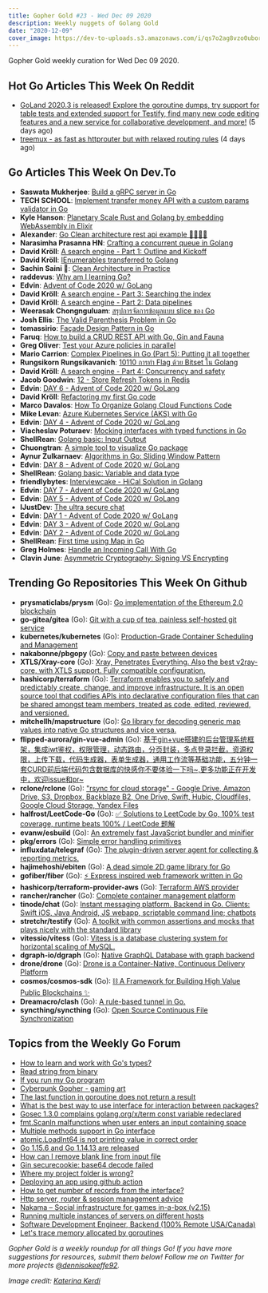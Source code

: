 ```yaml
---
title: Gopher Gold #23 - Wed Dec 09 2020
description: Weekly nuggets of Golang Gold
date: "2020-12-09"
cover_image: https://dev-to-uploads.s3.amazonaws.com/i/qs7o2ag8vzo0uborgc7v.png
---
```


Gopher Gold weekly curation for Wed Dec 09 2020.



## Hot Go Articles This Week On Reddit

- [GoLand 2020.3 is released! Explore the goroutine dumps, try support for table tests and extended support for Testify, find many new code editing features and a new service for collaborative development, and more!](https://www.reddit.com/r/golang/comments/k628iv/goland_20203_is_released_explore_the_goroutine/) (5 days ago)
- [treemux - as fast as httprouter but with relaxed routing rules](https://www.reddit.com/r/golang/comments/k6j3zv/treemux_as_fast_as_httprouter_but_with_relaxed/) (4 days ago)



## Go Articles This Week On Dev.To

- **Saswata Mukherjee**: [Build a gRPC server in Go](https://dev.to/dsckiitdev/build-a-grpc-server-in-go-1890)
- **TECH SCHOOL**: [Implement transfer money API with a custom params validator in Go](https://dev.to/techschoolguru/implement-transfer-money-api-with-a-custom-params-validator-in-go-2op2)
- **Kyle Hanson**: [Planetary Scale Rust and Golang by embedding WebAssembly in Elixir](https://dev.to/hansonkd/planetary-scale-rust-and-golang-by-embedding-webassembly-in-elixir-45cm)
- **Alexander**: [Go Clean architecture rest api example 🚀👋👨‍💻](https://dev.to/aleksk1ng/my-first-go-rest-api-3bl3)
- **Narasimha Prasanna HN**: [Crafting a concurrent queue in Golang](https://dev.to/narasimha1997/crafting-a-concurrent-queue-in-golang-2n)
- **David Kröll**: [A search engine - Part 1: Outline and Kickoff](https://dev.to/davidkroell/a-search-engine-part-1-outline-and-kickoff-1g33)
- **David Kröll**: [IEnumerables transferred to Golang](https://dev.to/davidkroell/ienumerables-transferred-to-golang-21l0)
- **Sachin Saini 🦄**: [Clean Architecture in Practice](https://dev.to/thetinygoat/clean-architecture-in-practice-1pn8)
- **raddevus**: [Why am I learning Go?](https://dev.to/raddevus/why-am-i-learning-go-i39)
- **Edvin**: [Advent of Code 2020 w/ GoLang](https://dev.to/dizveloper/advent-of-code-2020-w-golang-479f)
- **David Kröll**: [A search engine - Part 3: Searching the index](https://dev.to/davidkroell/a-search-engine-part-3-searching-the-index-380p)
- **David Kröll**: [A search engine - Part 2: Data pipelines](https://dev.to/davidkroell/a-search-engine-part-2-data-pipelines-3f9k)
- **Weerasak Chongnguluam**: [สรุปการจัดการข้อมูลแบบ slice ของ Go](https://dev.to/iporsut/slice-go-5cc7)
- **Josh Ellis**: [The Valid Parenthesis Problem in Go](https://dev.to/imjoshellis/the-valid-parenthesis-problem-in-go-5d2n)
- **tomassirio**: [Façade Design Pattern in Go](https://dev.to/tomassirio/facade-design-pattern-in-go-2gbb)
- **Faruq**: [How to build a CRUD REST API with Go, Gin and Fauna](https://dev.to/faruq2/how-to-build-a-crud-rest-api-with-go-gin-and-fauna-37o6)
- **Greg Oliver**: [Test your Azure policies in parallel](https://dev.to/cse/test-your-azure-policies-in-parallel-5g2k)
- **Mario Carrion**: [Complex Pipelines in Go (Part 5): Putting it all together](https://dev.to/mariocarrion/complex-pipelines-in-go-part-5-putting-all-together-2fef)
- **Rungsikorn Rungsikavanich**: [10110 การทำ Flag ด้วย Bitset  ใน Golang](https://dev.to/zapkub/10110-flag-bitset-golang-3n5e)
- **David Kröll**: [A search engine - Part 4: Concurrency and safety](https://dev.to/davidkroell/a-search-engine-part-4-concurrency-and-safety-8hb)
- **Jacob Goodwin**: [12 - Store Refresh Tokens in Redis](https://dev.to/jacobsngoodwin/12-store-refresh-tokens-in-redis-1k5d)
- **Edvin**: [DAY 6 - Advent of Code 2020 w/ GoLang](https://dev.to/dizveloper/day-6-advent-of-code-2020-w-golang-5c7)
- **David Kröll**: [Refactoring my first Go code](https://dev.to/davidkroell/refactoring-my-first-go-code-1ble)
- **Marco Davalos**: [How To Organize Golang Cloud Functions Code](https://dev.to/marco2704/how-to-organize-golang-cloud-functions-code-11k2)
- **Mike Levan**: [Azure Kubernetes Service (AKS) with Go](https://dev.to/thenjdevopsguy/azure-kubernetes-service-aks-with-go-23ln)
- **Edvin**: [DAY 4 - Advent of Code 2020 w/ GoLang](https://dev.to/dizveloper/day-4-advent-of-code-2020-w-golang-11pk)
- **Viacheslav Poturaev**: [Mocking interfaces with typed functions in Go](https://dev.to/vearutop/mocking-interfaces-in-go-4nfn)
- **ShellRean**: [Golang basic: Input Output](https://dev.to/shellrean/go-fundamental-input-output-lb8)
- **Chuongtran**: [A simple tool to visualize Go package](https://dev.to/chuongtrh/a-simple-tool-to-visualize-go-package-28h6)
- **Aynur Zulkarnaev**: [Algorithms in Go: Sliding Window Pattern](https://dev.to/ayzu/algorithms-in-go-sliding-window-pattern-45kg)
- **Edvin**: [DAY 8 - Advent of Code 2020 w/ GoLang](https://dev.to/dizveloper/day-8-advent-of-code-2020-w-golang-4gjn)
- **ShellRean**: [Golang basic: Variable and data type](https://dev.to/shellrean/golang-basic-variable-and-data-type-nk7)
- **friendlybytes**: [Interviewcake - HiCal Solution in Golang](https://dev.to/mawulijo/interviewcake-hical-solution-in-golang-3eaj)
- **Edvin**: [DAY 7 - Advent of Code 2020 w/ GoLang](https://dev.to/dizveloper/day-7-advent-of-code-2020-w-golang-5a1f)
- **Edvin**: [DAY 5 - Advent of Code 2020 w/ GoLang](https://dev.to/dizveloper/day-5-advent-of-code-2020-w-golang-4oja)
- **IJustDev**: [The ultra secure chat](https://dev.to/ijustdev/the-ultra-secure-chat-kmb)
- **Edvin**: [DAY 1 - Advent of Code 2020 w/ GoLang](https://dev.to/dizveloper/day-1-advent-of-code-2020-w-golang-58b8)
- **Edvin**: [DAY 3 - Advent of Code 2020 w/ GoLang](https://dev.to/dizveloper/day-3-advent-of-code-2020-w-golang-3fnj)
- **Edvin**: [DAY 2 - Advent of Code 2020 w/ GoLang](https://dev.to/dizveloper/day-2-advent-of-code-2020-w-golang-1jjd)
- **ShellRean**: [First time using Map in Go](https://dev.to/shellrean/first-time-using-map-in-go-576j)
- **Greg Holmes**: [Handle an Incoming Call With Go](https://dev.to/vonagedev/handle-an-incoming-call-with-go-2509)
- **Clavin June**: [Asymmetric Cryptography: Signing VS Encrypting](https://dev.to/clavinjune/asymmetric-cryptography-signing-vs-encrypting-11i8)



## Trending Go Repositories This Week On Github

- **prysmaticlabs/prysm** (Go): [Go implementation of the Ethereum 2.0 blockchain](https://github.com/prysmaticlabs/prysm)
- **go-gitea/gitea** (Go): [Git with a cup of tea, painless self-hosted git service](https://github.com/go-gitea/gitea)
- **kubernetes/kubernetes** (Go): [Production-Grade Container Scheduling and Management](https://github.com/kubernetes/kubernetes)
- **nakabonne/pbgopy** (Go): [Copy and paste between devices](https://github.com/nakabonne/pbgopy)
- **XTLS/Xray-core** (Go): [Xray, Penetrates Everything. Also the best v2ray-core, with XTLS support. Fully compatible configuration.](https://github.com/XTLS/Xray-core)
- **hashicorp/terraform** (Go): [Terraform enables you to safely and predictably create, change, and improve infrastructure. It is an open source tool that codifies APIs into declarative configuration files that can be shared amongst team members, treated as code, edited, reviewed, and versioned.](https://github.com/hashicorp/terraform)
- **mitchellh/mapstructure** (Go): [Go library for decoding generic map values into native Go structures and vice versa.](https://github.com/mitchellh/mapstructure)
- **flipped-aurora/gin-vue-admin** (Go): [基于gin+vue搭建的后台管理系统框架，集成jwt鉴权，权限管理，动态路由，分页封装，多点登录拦截，资源权限，上传下载，代码生成器，表单生成器，通用工作流等基础功能，五分钟一套CURD前后端代码包含数据库的快感你不要体验一下吗~,更多功能正在开发中，欢迎issue和pr~](https://github.com/flipped-aurora/gin-vue-admin)
- **rclone/rclone** (Go): ["rsync for cloud storage" - Google Drive, Amazon Drive, S3, Dropbox, Backblaze B2, One Drive, Swift, Hubic, Cloudfiles, Google Cloud Storage, Yandex Files](https://github.com/rclone/rclone)
- **halfrost/LeetCode-Go** (Go): [✅ Solutions to LeetCode by Go, 100% test coverage, runtime beats 100% / LeetCode 题解](https://github.com/halfrost/LeetCode-Go)
- **evanw/esbuild** (Go): [An extremely fast JavaScript bundler and minifier](https://github.com/evanw/esbuild)
- **pkg/errors** (Go): [Simple error handling primitives](https://github.com/pkg/errors)
- **influxdata/telegraf** (Go): [The plugin-driven server agent for collecting & reporting metrics.](https://github.com/influxdata/telegraf)
- **hajimehoshi/ebiten** (Go): [A dead simple 2D game library for Go](https://github.com/hajimehoshi/ebiten)
- **gofiber/fiber** (Go): [⚡️ Express inspired web framework written in Go](https://github.com/gofiber/fiber)
- **hashicorp/terraform-provider-aws** (Go): [Terraform AWS provider](https://github.com/hashicorp/terraform-provider-aws)
- **rancher/rancher** (Go): [Complete container management platform](https://github.com/rancher/rancher)
- **tinode/chat** (Go): [Instant messaging platform. Backend in Go. Clients: Swift iOS, Java Android, JS webapp, scriptable command line; chatbots](https://github.com/tinode/chat)
- **stretchr/testify** (Go): [A toolkit with common assertions and mocks that plays nicely with the standard library](https://github.com/stretchr/testify)
- **vitessio/vitess** (Go): [Vitess is a database clustering system for horizontal scaling of MySQL.](https://github.com/vitessio/vitess)
- **dgraph-io/dgraph** (Go): [Native GraphQL Database with graph backend](https://github.com/dgraph-io/dgraph)
- **drone/drone** (Go): [Drone is a Container-Native, Continuous Delivery Platform](https://github.com/drone/drone)
- **cosmos/cosmos-sdk** (Go): [⛓️ A Framework for Building High Value Public Blockchains ✨](https://github.com/cosmos/cosmos-sdk)
- **Dreamacro/clash** (Go): [A rule-based tunnel in Go.](https://github.com/Dreamacro/clash)
- **syncthing/syncthing** (Go): [Open Source Continuous File Synchronization](https://github.com/syncthing/syncthing)



## Topics from the Weekly Go Forum

- [How to learn and work with Go's types?](https://forum.golangbridge.org/t/how-to-learn-and-work-with-gos-types/21592)
- [Read string from binary](https://forum.golangbridge.org/t/read-string-from-binary/21550)
- [If you run my Go program](https://forum.golangbridge.org/t/if-you-run-my-go-program/21598)
- [Cyberpunk Gopher - gaming art](https://forum.golangbridge.org/t/cyberpunk-gopher-gaming-art/21587)
- [The last function in goroutine does not return a result](https://forum.golangbridge.org/t/the-last-function-in-goroutine-does-not-return-a-result/21569)
- [What is the best way to use interface for interaction between packages?](https://forum.golangbridge.org/t/what-is-the-best-way-to-use-interface-for-interaction-between-packages/21599)
- [Gosec 1.3.0 complains golang.org/x/term const variable redeclared](https://forum.golangbridge.org/t/gosec-1-3-0-complains-golang-org-x-term-const-variable-redeclared/21577)
- [fmt.Scanln malfunctions when user enters an input containing space](https://forum.golangbridge.org/t/fmt-scanln-malfunctions-when-user-enters-an-input-containing-space/21561)
- [Multiple methods support in Go interface](https://forum.golangbridge.org/t/multiple-methods-support-in-go-interface/21563)
- [atomic.LoadInt64 is not printing value in correct order](https://forum.golangbridge.org/t/atomic-loadint64-is-not-printing-value-in-correct-order/21575)
- [Go 1.15.6 and Go 1.14.13 are released](https://forum.golangbridge.org/t/go-1-15-6-and-go-1-14-13-are-released/21567)
- [How can I remove blank line from input file](https://forum.golangbridge.org/t/how-can-i-remove-blank-line-from-input-file/21596)
- [Gin securecookie: base64 decode failed](https://forum.golangbridge.org/t/gin-securecookie-base64-decode-failed/21578)
- [Where my project folder is wrong?](https://forum.golangbridge.org/t/where-my-project-folder-is-wrong/21588)
- [Deploying an app using github action](https://forum.golangbridge.org/t/deploying-an-app-using-github-action/21554)
- [How to get number of records from the interface?](https://forum.golangbridge.org/t/how-to-get-number-of-records-from-the-interface/21565)
- [Http server, router & session management advice](https://forum.golangbridge.org/t/http-server-router-session-management-advice/21611)
- [Nakama – Social infrastructure for games in-a-box (v2.15)](https://forum.golangbridge.org/t/nakama-social-infrastructure-for-games-in-a-box-v2-15/21606)
- [Running multiple instances of servers on different hosts](https://forum.golangbridge.org/t/running-multiple-instances-of-servers-on-different-hosts/21619)
- [Software Development Engineer, Backend (100% Remote USA/Canada)](https://forum.golangbridge.org/t/software-development-engineer-backend-100-remote-usa-canada/21618)
- [Let's trace memory allocated by goroutines](https://forum.golangbridge.org/t/lets-trace-memory-allocated-by-goroutines/21616)

_Gopher Gold is a weekly roundup for all things Go! If you have more suggestions for resources, submit them below! Follow me on Twitter for more projects [@dennisokeeffe92](https://twitter.com/dennisokeeffe92)._

_Image credit: [Katerina Kerdi](https://unsplash.com/@katekerdi)_